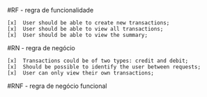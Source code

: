 #RF - regra de funcionalidade

    [x]  User should be able to create new transactions;
    [x]  User should be able to view all transactions;
    [x]  User should be able to view the summary;


#RN - regra de negócio

    [x]  Transactions could be of two types: credit and debit;
    [x]  Should be possible to identify the user between requests;
    [x]  User can only view their own transactions;


#RNF - regra de negócio funcional

